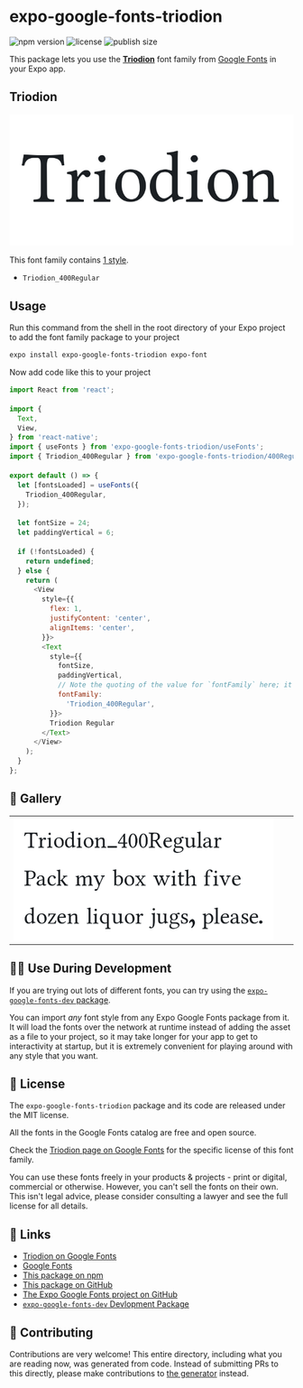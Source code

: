 # expo-google-fonts-triodion

![npm version](https://flat.badgen.net/npm/v/expo-google-fonts-triodion)
![license](https://flat.badgen.net/github/license/expo/google-fonts)
![publish size](https://flat.badgen.net/packagephobia/install/expo-google-fonts-triodion)

This package lets you use the [**Triodion**](https://fonts.google.com/specimen/Triodion) font family from [Google Fonts](https://fonts.google.com/) in your Expo app.

## Triodion

![Triodion](./font-family.png)

This font family contains [1 style](#-gallery).

- `Triodion_400Regular`

## Usage

Run this command from the shell in the root directory of your Expo project to add the font family package to your project
```sh
expo install expo-google-fonts-triodion expo-font
```

Now add code like this to your project
```js
import React from 'react';

import {
  Text,
  View,
} from 'react-native';
import { useFonts } from 'expo-google-fonts-triodion/useFonts';
import { Triodion_400Regular } from 'expo-google-fonts-triodion/400Regular';

export default () => {
  let [fontsLoaded] = useFonts({
    Triodion_400Regular,
  });

  let fontSize = 24;
  let paddingVertical = 6;

  if (!fontsLoaded) {
    return undefined;
  } else {
    return (
      <View
        style={{
          flex: 1,
          justifyContent: 'center',
          alignItems: 'center',
        }}>
        <Text
          style={{
            fontSize,
            paddingVertical,
            // Note the quoting of the value for `fontFamily` here; it expects a string!
            fontFamily:
              'Triodion_400Regular',
          }}>
          Triodion Regular
        </Text>
      </View>
    );
  }
};

```

## 🔡 Gallery


||||
|-|-|-|
|![Triodion_400Regular](.//400Regular/Triodion_400Regular.ttf.png)||||


## 👩‍💻 Use During Development

If you are trying out lots of different fonts, you can try using the [`expo-google-fonts-dev` package](https://github.com/freeboub/google-fonts/tree/master/font-packages/dev#readme).

You can import *any* font style from any Expo Google Fonts package from it. It will load the fonts
over the network at runtime instead of adding the asset as a file to your project, so it may take longer
for your app to get to interactivity at startup, but it is extremely convenient
for playing around with any style that you want.

## 📖 License

The `expo-google-fonts-triodion` package and its code are released under the MIT license.

All the fonts in the Google Fonts catalog are free and open source.

Check the [Triodion page on Google Fonts](https://fonts.google.com/specimen/Triodion) for the specific license of this font family.

You can use these fonts freely in your products & projects - print or digital, commercial or otherwise. However, you can't sell the fonts on their own. This isn't legal advice, please consider consulting a lawyer and see the full license for all details.

## 🔗 Links

- [Triodion on Google Fonts](https://fonts.google.com/specimen/Triodion)
- [Google Fonts](https://fonts.google.com/)
- [This package on npm](https://www.npmjs.com/package/expo-google-fonts-triodion)
- [This package on GitHub](https://github.com/freeboub/google-fonts/tree/master/font-packages/triodion)
- [The Expo Google Fonts project on GitHub](https://github.com/freeboub/google-fonts)
- [`expo-google-fonts-dev` Devlopment Package](https://github.com/freeboub/google-fonts/tree/master/font-packages/dev)

## 🤝 Contributing

Contributions are very welcome! This entire directory, including what you are reading now, was generated from code. Instead of submitting PRs to this directly, please make contributions to [the generator](https://github.com/freeboub/google-fonts/tree/master/packages/generator) instead.
